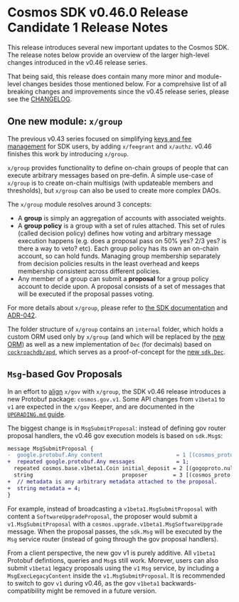 # Cosmos SDK v0.46.0 Release Candidate 1 Release Notes

This release introduces several new important updates to the Cosmos SDK. The release notes below provide an overview of the larger high-level changes introduced in the v0.46 release series.

That being said, this release does contain many more minor and module-level changes besides those mentioned below. For a comprehsive list of all breaking changes and improvements since the v0.45 release series, please see the [CHANGELOG](https://github.com/cosmos/cosmos-sdk/blob/release/v0.46.x/CHANGELOG.md).

## One new module: `x/group`

The previous v0.43 series focused on simplifying [keys and fee management](https://github.com/cosmos/cosmos-sdk/issues/7074) for SDK users, by adding `x/feegrant` and `x/authz`. v0.46 finishes this work by introducing `x/group`.

`x/group` provides functionality to define on-chain groups of people that can execute arbitrary messages based on pre-defin. A simple use-case of `x/group` is to create on-chain multisigs (with updateable members and thresholds), but `x/group` can also be used to create more complex DAOs.

The `x/group` module resolves around 3 concepts:

- A **group** is simply an aggregation of accounts with associated weights.
- A **group policy** is a group with a set of rules attached. This set of rules (called decision policy) defines how voting and arbitrary message execution happens (e.g. does a proposal pass on 50% yes? 2/3 yes? is there a way to veto? etc). Each group policy has its own an on-chain account, so can hold funds. Managing group membership separately from decision policies results in the least overhead and keeps membership consistent across different policies.
- Any member of a group can submit a **proposal** for a group policy account to decide upon. A proposal consists of a set of messages that will be executed if the proposal passes voting.

For more details about `x/group`, please refer to [the SDK documentation](https://docs.cosmos.network/master/modules/group/) and [ADR-042](https://github.com/cosmos/cosmos-sdk/blob/main/docs/architecture/adr-042-group-module.md).

The folder structure of `x/group` contains an `internal` folder, which holds a custom ORM used only by `x/group` (and which will be replaced by the [new ORM](https://github.com/cosmos/cosmos-sdk/blob/main/docs/architecture/adr-055-orm.md)) as well as a new implementation of `Dec` (for decimals) based on [`cockroachdb/apd`](https://github.com/cockroachdb/apd), which serves as a proof-of-concept for the [new `sdk.Dec`](https://github.com/cosmos/cosmos-sdk/issues/11783).

## `Msg`-based Gov Proposals

In an effort to [align](https://github.com/cosmos/cosmos-sdk/issues/9438) `x/gov` with `x/group`, the SDK v0.46 release introduces a new Protobuf package: `cosmos.gov.v1`. Some API changes from `v1beta1` to `v1` are expected in the `x/gov` Keeper, and are documented in the [`UPGRADING.md` guide](TODO).

The biggest change is in `MsgSubmitProposal`: instead of defining gov router proposal handlers, the v0.46 gov execution models is based on `sdk.Msg`s:

```diff
message MsgSubmitProposal {
-  google.protobuf.Any content                       = 1 [(cosmos_proto.accepts_interface) = "Content"];
+  repeated google.protobuf.Any messages             = 1;
  repeated cosmos.base.v1beta1.Coin initial_deposit = 2 [(gogoproto.nullable) = false];
  string                            proposer        = 3 [(cosmos_proto.scalar) = "cosmos.AddressString"];
+  // metadata is any arbitrary metadata attached to the proposal.
+  string metadata = 4;
}
```

For example, instead of broadcasting a `v1beta1.MsgSubmitProposal` with content a `SoftwareUpgradeProposal`, the proposer would submit a `v1.MsgSubmitProposal` with a `cosmos.upgrade.v1beta1.MsgSoftwareUpgrade` message. When the proposal passes, the `sdk.Msg` will be executed by the `Msg` service router (instead of going through the gov proposal handlers).

From a client perspective, the new gov v1 is purely additive. All `v1beta1` Protobuf defintions, queries and `Msg`s still work. Morever, users can also submit `v1beta1` legacy proposals using the `v1` `Msg` service, by including a `MsgExecLegacyContent` inside the `v1.MsgSubmitProposal`. It is recommended to switch to gov `v1` during v0.46, as the gov `v1beta1` backwards-compatibility might be removed in a future version.
